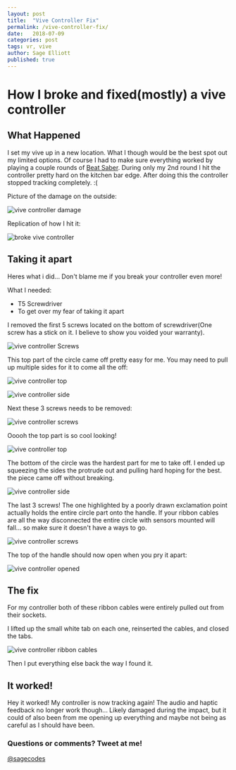 ```yaml
---
layout: post
title:  "Vive Controller Fix"
permalink: /vive-controller-fix/
date:   2018-07-09
categories: post
tags: vr, vive
author: Sage Elliott
published: true
---
```


# How I broke and fixed(mostly) a vive controller

## What Happened

I set my vive up in a new location. What I though would be the best spot out my limited options. Of course I had to make sure everything worked by playing a couple rounds of [Beat Saber](http://www.beatsaber.com/). During only my 2nd round I hit the controller pretty hard on the kitchen bar edge. After doing this the controller stopped tracking completely. :(


Picture of the damage on the outside:

![vive controller damage](https://lh3.googleusercontent.com/-b5sEd_rwiMhk9DSfOLm3UxO37RYA3HmQDt886p6gbtyaM6NQdxLW-CcBJjVKhTIhEs1DJGDNUY7SLeCNxtNWbVp8SKtuduUqW9sIA5JOaIU2AH_G0SNHJVyZN4LXgWnrKptJoC4hrPJx5kVFD79ENiO93k4GQY-KNGK5IGmIQlT7vWIbBnWEYqV9ba9pILGBIfrk3VRvQtzsjRjXS3pM1jiRgbwgqvHaGzYOuM2rPYIEMjgvDMtuVlQ0g_1yXnACSELzAX83QYTbSNlO2ZvKFYkyX7HtVt7DK6vx2eIWidmTC-Q2da5PF1dxL_gxnOvk8n0uMcntvSK-wuiTVDc6L8_58btkrQadYaPjHFeCxhtsVMP8K3rsujdn_0NTZ1MhdYBfOFmJyboLbl3Q9nY1-7Zxt566KAqW3SWvocjn1ceXUC-jb8xHc88MgsmLomOr8Vh1tG3l1wI7hwfOgvlPe8dQKKIdHj9xgtuRn23GS6pBHGOB4Vko8hw3zgpQ5LdhzEzSwmZ5xm2o8fIA1yLAymT-ABRR9kc7LmYhmRB_wUMkksUubXad3yKP0hASA2ePqGMd7aeIx5B05e45YXkZPUiuFimTcKTKfKerZdd=w906-h735-no) 

Replication of how I hit it:

![broke vive controller](https://lh3.googleusercontent.com/mUYSUQNKW2ZaLeRX65GtgaiDTfkoBg5uwUsFIb1smBRaUfyn-bYHUSXnn1hXqTjmRoZfFd8df2LjyX8dQrf96oB85_aXT7Y2MVww7zh01DGjJUgx1QnRJuIOjohkC9SEPjw9NJVGwhUj2kL6jBetdMNXy50okOIEqaWiEo9FCGVhZy8h9bdhkN_y-Da_Hf_aJkAK2-plRkYTnfQ2BOgRTyY_30-ABG5z6uGz_DaYpwDYWBsLouV55X0xPjuqkg5u1l6DHuM7Z6USdC5dqTEqkDG6awOZV84aGayxITvkqNwUkVvP73d-UKGtBYkmyoQylK5hwCG7BJzf6pjpfHHFYncqWT2Ll_5VysDntaH_VcwXIXdg-LEMZVTSzW0TiaDJBpE3I7NcCE33KWO1sdReOlVHowJR8o2hNrAgmqQ9baIfPY2orWoDFN_NYxHPj8BEjDeSOGMKoVCx2eVNmpeoFezhDxGuhWSzMSubmuaaNa2EWRAe4Kjyn4SfVVfFMQdWSHWpnmaTDD_LMvcDB6JX7dzZmkjskOn3ci43w29T7QD7GQ0_usGUt4asUw2lfWhgE4e3jF6Ns9wxzRZeD8_BfsvncNf_2rr0EFbxLZg0v3mxWTZmVNgNm757bgVVP4W5CQZ_rZIHuvv9NNbszS3-a33_6G7XI0IdpQ=w1070-h735-no)

## Taking it apart

Heres what i did... Don't blame me if you break your controller even more!

What I needed:

- T5 Screwdriver
- To get over my fear of taking it apart

I removed the first 5 screws located on the bottom of screwdriver(One screw has a stick on it. I believe to show you voided your warranty).

![vive controller Screws](https://lh3.googleusercontent.com/um2kEgLzel0CxTfgJ_HkxyyVbLvfhPMqXumKI6STbwoNx2k8M5Elll_YGaAOEhzcjGJroOqRtJrxhcdbJ1huETeWqeepw1VdpxGobnsV1tTgBd2KTPe_CucwcOxSKsC6c3y4s-u6ePPhNQx9FRjFGDJxGy4JqELM14zC2Bihi3TaZ_TlrP4XI93XTMUECuGpQ7yxPlbVDgNrdTcOCadtgLlwV-T_0OUioUKIrwS6pmHIBTSy2U_B0k3xuo_NBqajF2ehFCZGq44a4NYMHbKeOYEHTsgfS9WLwo60z5Kbjh5nhzgSyXPRhLiPwFTIV3QsNwX8gkz9e1TfVfg9KyWNGSWnGJY8v74Kbf677UHMyVVg0wgAgRWwL7JGs6I_VlU44pcBOGmUHBefyP92Kq-OFSvzjlqk44WJKW1xdZAr5Vnj848la_twsCmhsoqWE1R9X_N9usXDKLf1M0m5PK75mFuW1I5_jGOA_cS9JlgOLvz_8jejidtPFRSEbHFsHFcCtO7DycdE5eZp7WEoePr1ur42a4a8IE8U_wV5_O2DBVZ8I67nvxTJrxCiZK7LQVgg9ZwoFyCl_mg-VaY3MGfV_nMDG5VRAGE-P2YkBiXw=w388-h735-no)

This top part of the circle came off pretty easy for me. You may need to pull up multiple sides for it to come all the off:

![vive controller top](https://lh3.googleusercontent.com/6rULOSffAs8VhMvU1Akc_Mfj-ALvrhXo9WuQnSvSYHo8vWDNjulscomWvXQRfvV8NSsnrPW80NWzLytQepSsWvQgOP83iy89u90AY9HrcL1tLHUnAC1cEzO4KhAyGf-9Vjpwkc3MKDfJsFTw_20WuUPugxIIjg1Z7YPfmCHUCXO55rBQomDLVSRH5kwIuehgJXmEd5CF1rIyefh1j6hpxWZoFBl9U3QP79L2feAWgXkkUI6faGS3bGgrug_DmQtR5vGALjC-9JHIFNSpgB2a1ehz38pQI8cPnSu-YH8M1PbBEOircxPOPuhhZb6-eaaZ5n7dB82w31-BvxIkbC_Z-t-eF4J2te6edPRvkW_WnDxVM-abVoKpBpjiqc_owpnaoqIwAMIefiae2t9k9lh43h1x6A_DCZFAyP4q7hYYGXPkjKJRMacdBMDqnMoJPbKReoELIAbeYRjvyNrPZq0Q1A2DKhI8SP8w7W42PJCjbTm-jWMJSXxWG-e0J94sG3dDrJo_geWcilNEta2bV1RkApMTm9UrWrasrKI9urbY4KvH_HiqmgN5muV6X2zMgvcC2FmsGtyt-v5FmNCAWsgiyf4nzFiWnN9jApr-qP_l=w358-h735-no)

![vive controller side](https://lh3.googleusercontent.com/zd2k9qrRzbgKN8uqVjHGoUM1T3PjKFX4RZQrgq1W_EM2yKL0wgxrj6iaYzs7v0p3V9YRkIU41P6j-TNTQX7eHTTBY3Aqw8f1AnuPBIGU32UTsHArVUrQ3e-X1taMeZZpGz0TTM-5lum7zEK7i2_NCMn9oNEs4uhtsjhAwF0zFTPn3IsPU0NaHV26YR_aFEXup3p3Dwz1oS3wnrKGo5F9FoEwBfI-NOT4dQk_mXrTlERbbFkNv2PC9-XRueLN8oqBfPtDFdUkk7QM3X0LVMuELV7lgrZsyOyVwc7H_tCdZa8gCRevLT0r7ouTyjNZrbdMBDZnXf9ez4H5O_bLiVzQd0YTGnKjEyAOAcPML3sVeXnSsQ9tp4DRzY8V6Gf4QAIXsFaBqE_G8lI2l9rgB908kJV8tcZtuUcIrVQeMARjima7bP-MuEAOl1qh_59iR3TonFf65PFheJY3vAQroOdMFYi9oNszHa2CQwoQRtkFDJ0rZ52--XA62bOxtUIUjFluyDuAJvcXYAcxy3evmpTO1JoCGKA9cEIEC_4TYuzPhiu5tyZMui3QiNihIXDmo7sykVINI3I2Wy-EJz2sWO4s5oPMnCEaTuimBVOP_W3S=w358-h735-no)


Next these 3 screws needs to be removed:

![vive controller screws](https://lh3.googleusercontent.com/QH773tHJ_bWIaZkYUPbQqMl4dRD4sK_OEToutMnyUE_fl2JoVKcoQJs1TzTJ6sBPyCWtVXsoAvbIdVJ1Zu6z2k-eqDfKJ5ZjU5ElmyZu8yZuiVfDHbYuAyoqvyzSvFRL2zpjV3nmVtlE_cm-SR0UwsLbR1YnZU4pf4tJJcnZK6Bz30S4xWaJmmvA21kw_jsonyG4r1YZpt0PFO3L2V83SUGQRXEkBkSIL-aK-b-vkbAF4zCBP7QYpMkyi6lkGJqWGV1Yw5XlWX99m_wHNpcY3mfpRCwCbwAoGEmdIzBmR7K-q2m9PT9r3gZVhWzylHSoZog_biNvHzbhYJZkQdqtBXD2-qTOXxCFJ0KOP02RDBhCmpc8TsjumxrL4mSJ5DHTjHQxcLJWmt-k35NMzGUnXxKyU8ejCLcmqmdY40OEo0aEzVRNcRDckv9aqKLRNC_BCV7NgovNSBOdukuvVe1HrA78mW1E4XouA29TG8Nd1Djwic-J0Ll0Tg7RseFXj5nofbgFYbezsslyCSu71LwapfPusEORLugndZCV-0sDT7nb_qtvE_FbjIWByIEGm7fw1FZvDTN4sz21DLsV8SBXucS4vTcPNwYCdnyUYvnH=w636-h735-no)

Ooooh the top part is so cool looking!

![vive controller top](https://lh3.googleusercontent.com/B3rq1nDVkGr0zADU8stF25J40dQbCI0xyeMtaKhaLD38NYarSSgAMNnQImSYtUvztx7kd-7zA1XM9FDxr0NneigNI5GUX7TU-iyck9B61741PgtAuAgF5YJ11NWXZtmYpQ_5v6YpZdu_RptmIPvKtYcXAYB8TpaG70t_v_-23Z93LuUriq60L1TBspr4Jlb69fLXUQLh38nwK321HBvvVWWlKQIqtOrrjT60phnV6gS3oIiV5EorE84-lWO7YaMJpcw5at9jGKkT45AkAx5SCihL_828DPjUIyZkmNCH4k8AuX100ZxUi8EcliPVvfPeExeKUfrXPmNjGssmHSCH3Ui1i0xXFttdSr-ZQHj2OVMGjSUaNCdHM6H_okvbmZ9HsxqWeuP1tX4xcX3aDG1QwaFS7Bk-3wvCXcgTxznOzUBVbX-GYu0s3b_0p5zHEBomqV-fT1m_5MQdZ3d452fBCRQkX17Xk4x1eX3kGuijdXaJNU8i-Rrcn5rLCV9p4tA1gf_RrYqzVWarMOnlzVaBXiE5kBz4sx0IS_fF6Kk8h0MqQpQPi9Bl7PbZldNo1jrhwgITFB_rJMbrd0Lx45-shZw77-cC4aw0A0NcZ8S-=w358-h735-no)

The bottom of the circle was the hardest part for me to take off. I ended up squeezing the sides the protrude out and pulling hard hoping for the best. the piece came off without breaking.

![vive controller side](https://lh3.googleusercontent.com/fOneGpn5CtBKKWwhwMiJYj1LFjhx0gM6j4NCMX6BfMwAai31-QrknGq51LAj2Ndtnu-4f-uA-ZdGSohfzFZcj7gNbMARwNmaz4ce6wwvwL4oFN2T5k4H9VVqj_pZvk9UrUeC76Zp3BSZ_LP7DUyWVe7rJz0PHUMok_482Yt3fFyxvVf4YPuBCqJrSwf0deS1K-zi-_c0bhdViiZZpHvQehkTW44dsfWr4ec1C8j8WuDWGUe2SW9r7PvjHMYf5CkRdQ_P2oZfBIU1btd6H-atLcIaLFKmRr-V6aqYi5XI1vylNLzKAml1Egqc5f-0k55GX7w0Bz_nRBfZ_BPzOpLcbyuTekSAWsCG9MR9S9XU4rcJVCIHJKkRvxty-NmqjreYgWFYAHwC_LuPipTEqWENqJIwAOhbFvAmwEMiZgP6waQy6jL1dQaPa1QGikB76CFPHlJpXn4wlJwHTvORtdm8pbUtDQ-sIxPEinAAUW8zpVSae2gx96mosfDt9kWahGRG9ccAM2SdzWeAVMpxiIZ0Q2pFJPPPoDKCEdYFbZ36DUzvR2G2B-1wqnTRKlq9DBW5mEit8_SGjrpk2rHkVf_r_e7QgjvOMIT57EyL4EWG=w358-h735-no)

The last 3 screws! The one highlighted by a poorly drawn exclamation point actually holds the entire circle part onto the handle. If your ribbon cables are all the way disconnected the entire circle with sensors mounted will fall... so make sure it doesn't have a ways to go.

![vive controller screws](https://lh3.googleusercontent.com/eoZ8clQB5XUOpSyJgGVVOT1duUmwseNFk3RiPALh9n1zx4PHrxL6LCqYAtQYNvgAtDCtKTEY03YaetAIzf-pfcmzLcEBpxxDt3HzZxL45CNDcPydsuumGm6Pm8U0A2EtIt28aYwHcEjtSuuVFSJcqbeHmIYYpbhnYF6yAF9f5Ysi5NFcPmgqQUBIa05iIbN8GjrJL07nvOhqML11wIaPe_yCyW8osOpcI0QnLtRE85UcunCpWjQlKXN5Nj4uR2yGtcrkPeF1WA6sjZtGUzFcst6_nIv3Lru46Oibnups3Nms2MGpc06t121nv0jFIDHX_E9VUJkDwPZbBSHRG4UH_Ggx5XgTeB44W1wbNYFSVCoPaTpFcrQeE6GZV5z6BvNcry7JYj-sBkMUXSeqXie9zNzN6gCUk_4vNP502ED7wdFELMhITOU6k8e13DpfTaYY0pIz62nz5MRltNVwgG3HYEU4uOg_hOn2II9JiGr-AP7FBQ9qvSoNgWJXu_Sxw9_NMt0rmJRwHPusVlevA4TOdt0ldgXlQkD8P8ATHQzNTuYzVZaT5t3FVMSyGs_vg5jIbv9HMrL3LPv8QVF1UxObuWZo4Jc5VTloyoreexPT=w358-h735-no)

The top of the handle should now open when you pry it apart:

![vive controller opened](https://lh3.googleusercontent.com/BNslg4a3qdqLTkUPfngkXK3gwfPSdiF7kzxGLzqD168mo2JeMt-Q3907TNiOL9QFQSqLlJW3uVp35DH9T9vo3swAs1kZ-4ifc0tDZeF9ftgXtkXKPdHIl58HwCSfbdz_YtaQjFGBGUFAPGwEw8KDc4ZLpa6PTaX8VIplthk43eOg2FiCODyKK6HZgZvHxGG3PwvaMrqf98YKrNt0wwOhkU8adHjKu0frBvcgirPzjJ6ycGjRn5p6pXBbOM8q6POWVudS8IZ-fFEY6wxUqNDhhkEvM9t3tfJrC5RexyL5-Ma1Sb12YRxeOGLLNAwwoaYwkCTPGIkaTUDDVsz361BUukuXijVeamzBeYF451AM18za_lYQ1JTaneyImz5AJi_zvfRlXrzo5yRQr9dBUNusCrcILIaWPanJGdfiuffcBrlsbq6dNfCwo7WCzKcZtMdNkvoquALVgDnuzk2GBECG8qELyRLkUbF5-QXwaFx4c88ehcEcFFBprj8gqNHYmVL2udPWpSmiFTiyOJdXyeflhXFtXoj_9xjWtlVjC8FpACgdBLcPePE8YbZqOtreRO4x3v6ZNGQC5VW_WwaUvq3I6wdq0sAdNbrxu4D1J_Xm=w1413-h687-no)

## The fix

For my controller both of these ribbon cables were entirely pulled out from their sockets.

I lifted up the small white tab on each one, reinserted the cables, and closed the tabs. 

![vive controller ribbon cables](https://lh3.googleusercontent.com/au3uIlix2MbwpupXUCusVfKjMmDVEKeT_TRhHwa1n6luTmu-W1tyi6rpe2w6hx0Pi1rQlHhVHFftayC9SJFHwQsOruGbeTf-W86D2x_yLP1MwfAeX8Ktc70qpmEcZzx9EE7_Ka4_IAxSPe9DJhv23ozXgNtL7PM_dxjCeBFqVjD5j2WB0o9vxA2gUi5SMR0PUcn9_TRoxikv1P6olz-gHohNDMDxwvVcKR08lxDB4XhJOSymaDm-7OXHXhhWcPdpcxJxskuG57_EiX2DeM8OGkgciS3QYbYB-VRcN5YoM6yUwWDpfM4vpmsKwfq2L_PY5hR5Qh3SlvR-d9D0A-GWaq2kykzNZ7qDYjtMVivw4F59_G2hYQye-KuZtedih9533XtP46wEpM2O1iLXBjqwwdQ3GVcoviNATDz0zKRtOGbOoRYVog-eLUGTAmVN-gLAX3WBZoYrc3dluLrLXtpk_3RB6WfCA1kwoUt4QEDi-HAnAGbOnF3xcgCoYBO-uM-U9G6lzng3val7yFkS1Ebkv3SrbjxU31Gslq7IVxxsrQXqhUFqrBGPCXMsFmeW-Y5Z7eYQOR3Fjy3iakI4eoLMJQR9h0E0_qWDNqAqAUb1=w1413-h687-no)

Then I put everything else back the way I found it. 

## It worked!

Hey it worked! My controller is now tracking again! The audio and haptic feedback no longer work though... Likely damaged during the impact, but it could of also been from me opening up everything and maybe not being as careful as I should have been. 

### Questions or comments? Tweet at me!
[@sagecodes](https://twitter.com/sagecodes)